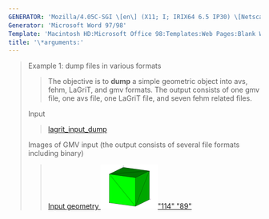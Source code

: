 ```yaml
---
GENERATOR: 'Mozilla/4.05C-SGI \[en\] (X11; I; IRIX64 6.5 IP30) \[Netscape\]'
Generator: 'Microsoft Word 97/98'
Template: 'Macintosh HD:Microsoft Office 98:Templates:Web Pages:Blank Web Page'
title: '\*arguments:'
---
```


> Example 1: dump files in various formats
>
> > The objective is to **dump** a simple geometric object into avs,
> > fehm, LaGriT, and gmv formats.
> > The output consists of one gmv file, one avs file, one LaGriT file,
> > and seven fehm related files.
>
> Input
>
> > [lagrit\_input\_dump](../input_output/lagrit_input_dump)
>
> Images of GMV input (the output consists of several file formats
> including binary)
>
> > [Input geometry ![](image/output_tn.gif)"114"
> > "89"](image/output.gif)
